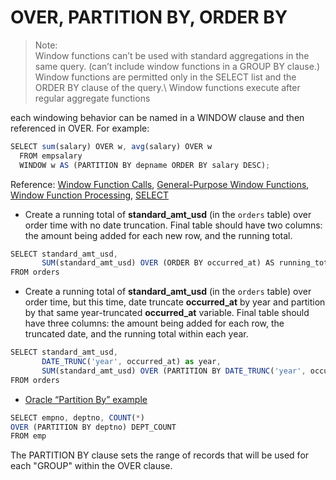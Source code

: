 # OVER, PARTITION BY, ORDER BY

> Note: \
Window functions can’t be used with standard aggregations in the same query. (can’t include window functions in a GROUP BY clause.)\
Window functions are permitted only in the SELECT list and the ORDER BY clause of the query.\ 
Window functions execute after regular aggregate functions

each windowing behavior can be named in a WINDOW clause and then referenced in OVER. For example:
```javascript
SELECT sum(salary) OVER w, avg(salary) OVER w
  FROM empsalary
  WINDOW w AS (PARTITION BY depname ORDER BY salary DESC);
```
Reference:
[Window Function Calls](https://www.postgresql.org/docs/9.1/sql-expressions.html#SYNTAX-WINDOW-FUNCTIONS),
[General-Purpose Window Functions](https://www.postgresql.org/docs/9.1/functions-window.html#FUNCTIONS-WINDOW-TABLE),
[Window Function Processing](https://www.postgresql.org/docs/9.1/queries-table-expressions.html#QUERIES-WINDOW),
[SELECT](https://www.postgresql.org/docs/9.1/sql-select.html)

- Create a running total of **standard_amt_usd** (in the `orders` table) over order time with no date truncation. Final table should have two columns: the amount being added for each new row, and the running total.
```javascript
SELECT standard_amt_usd,
       SUM(standard_amt_usd) OVER (ORDER BY occurred_at) AS running_total
FROM orders
```

- Create a running total of **standard_amt_usd** (in the `orders` table) over order time, but this time, date truncate **occurred_at** by year and partition by that same year-truncated **occurred_at** variable. Final table should have three columns: the amount being added for each row, the truncated date, and the running total within each year.
```javascript
SELECT standard_amt_usd,
       DATE_TRUNC('year', occurred_at) as year,
       SUM(standard_amt_usd) OVER (PARTITION BY DATE_TRUNC('year', occurred_at) ORDER BY occurred_at) AS running_total
FROM orders
```

- [Oracle “Partition By” example](https://stackoverflow.com/questions/561836/oracle-partition-by-keyword)
```javascript
SELECT empno, deptno, COUNT(*) 
OVER (PARTITION BY deptno) DEPT_COUNT
FROM emp
```
The PARTITION BY clause sets the range of records that will be used for each "GROUP" within the OVER clause.
